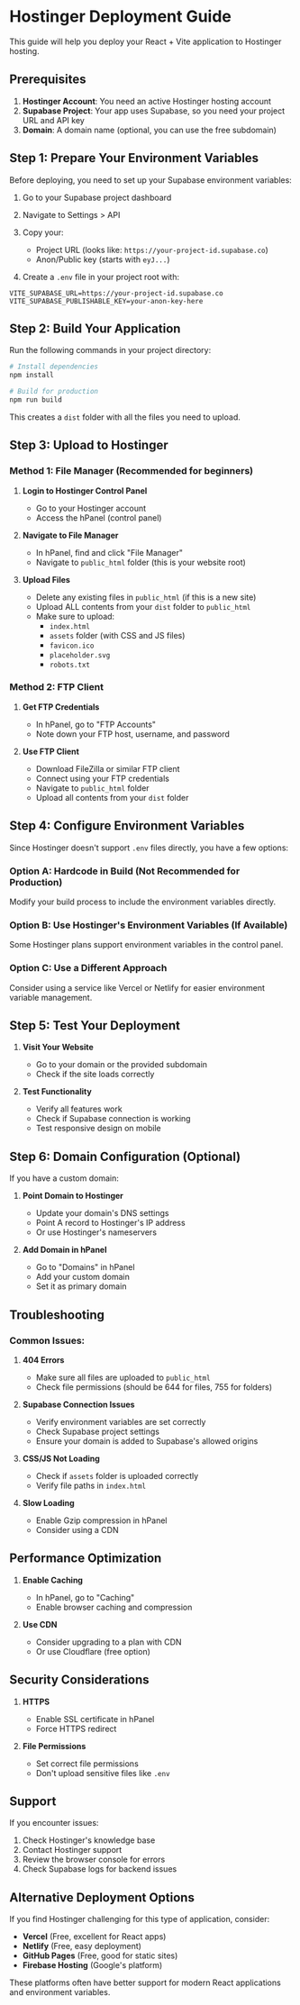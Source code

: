 # Hostinger Deployment Guide

This guide will help you deploy your React + Vite application to Hostinger hosting.

## Prerequisites

1. **Hostinger Account**: You need an active Hostinger hosting account
2. **Supabase Project**: Your app uses Supabase, so you need your project URL and API key
3. **Domain**: A domain name (optional, you can use the free subdomain)

## Step 1: Prepare Your Environment Variables

Before deploying, you need to set up your Supabase environment variables:

1. Go to your Supabase project dashboard
2. Navigate to Settings > API
3. Copy your:
   - Project URL (looks like: `https://your-project-id.supabase.co`)
   - Anon/Public key (starts with `eyJ...`)

4. Create a `.env` file in your project root with:
```env
VITE_SUPABASE_URL=https://your-project-id.supabase.co
VITE_SUPABASE_PUBLISHABLE_KEY=your-anon-key-here
```

## Step 2: Build Your Application

Run the following commands in your project directory:

```bash
# Install dependencies
npm install

# Build for production
npm run build
```

This creates a `dist` folder with all the files you need to upload.

## Step 3: Upload to Hostinger

### Method 1: File Manager (Recommended for beginners)

1. **Login to Hostinger Control Panel**
   - Go to your Hostinger account
   - Access the hPanel (control panel)

2. **Navigate to File Manager**
   - In hPanel, find and click "File Manager"
   - Navigate to `public_html` folder (this is your website root)

3. **Upload Files**
   - Delete any existing files in `public_html` (if this is a new site)
   - Upload ALL contents from your `dist` folder to `public_html`
   - Make sure to upload:
     - `index.html`
     - `assets` folder (with CSS and JS files)
     - `favicon.ico`
     - `placeholder.svg`
     - `robots.txt`

### Method 2: FTP Client

1. **Get FTP Credentials**
   - In hPanel, go to "FTP Accounts"
   - Note down your FTP host, username, and password

2. **Use FTP Client**
   - Download FileZilla or similar FTP client
   - Connect using your FTP credentials
   - Navigate to `public_html` folder
   - Upload all contents from your `dist` folder

## Step 4: Configure Environment Variables

Since Hostinger doesn't support `.env` files directly, you have a few options:

### Option A: Hardcode in Build (Not Recommended for Production)
Modify your build process to include the environment variables directly.

### Option B: Use Hostinger's Environment Variables (If Available)
Some Hostinger plans support environment variables in the control panel.

### Option C: Use a Different Approach
Consider using a service like Vercel or Netlify for easier environment variable management.

## Step 5: Test Your Deployment

1. **Visit Your Website**
   - Go to your domain or the provided subdomain
   - Check if the site loads correctly

2. **Test Functionality**
   - Verify all features work
   - Check if Supabase connection is working
   - Test responsive design on mobile

## Step 6: Domain Configuration (Optional)

If you have a custom domain:

1. **Point Domain to Hostinger**
   - Update your domain's DNS settings
   - Point A record to Hostinger's IP address
   - Or use Hostinger's nameservers

2. **Add Domain in hPanel**
   - Go to "Domains" in hPanel
   - Add your custom domain
   - Set it as primary domain

## Troubleshooting

### Common Issues:

1. **404 Errors**
   - Make sure all files are uploaded to `public_html`
   - Check file permissions (should be 644 for files, 755 for folders)

2. **Supabase Connection Issues**
   - Verify environment variables are set correctly
   - Check Supabase project settings
   - Ensure your domain is added to Supabase's allowed origins

3. **CSS/JS Not Loading**
   - Check if `assets` folder is uploaded correctly
   - Verify file paths in `index.html`

4. **Slow Loading**
   - Enable Gzip compression in hPanel
   - Consider using a CDN

## Performance Optimization

1. **Enable Caching**
   - In hPanel, go to "Caching"
   - Enable browser caching and compression

2. **Use CDN**
   - Consider upgrading to a plan with CDN
   - Or use Cloudflare (free option)

## Security Considerations

1. **HTTPS**
   - Enable SSL certificate in hPanel
   - Force HTTPS redirect

2. **File Permissions**
   - Set correct file permissions
   - Don't upload sensitive files like `.env`

## Support

If you encounter issues:
1. Check Hostinger's knowledge base
2. Contact Hostinger support
3. Review the browser console for errors
4. Check Supabase logs for backend issues

## Alternative Deployment Options

If you find Hostinger challenging for this type of application, consider:
- **Vercel** (Free, excellent for React apps)
- **Netlify** (Free, easy deployment)
- **GitHub Pages** (Free, good for static sites)
- **Firebase Hosting** (Google's platform)

These platforms often have better support for modern React applications and environment variables.
